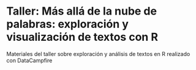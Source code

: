 # Taller: Más allá de la nube de palabras: exploración y visualización de textos con R
Materiales del taller sobre exploración y análisis de textos en R realizado con DataCampfire

